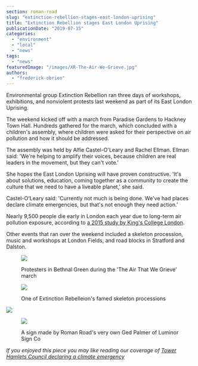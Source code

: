 ```yaml
---
section: roman-road
slug: "extinction-rebellion-stages-east-london-uprising"
title: "Extinction Rebellion stages East London Uprising"
publicationDate: "2019-07-15"
categories: 
  - "environment"
  - "local"
  - "news"
tags: 
  - "news"
featuredImage: "/images/XR-The-Air-We-Grieve.jpg"
authors: 
  - "frederick-obrien"
---
```


Environmental group Extinction Rebellion ran three days of workshops, exhibitions, and nonviolent protests last weekend as part of its East London Uprising.

The weekend kicked off with a march from Paradise Gardens to Hackney Town Hall. Hundreds gathered for the march, which concluded with a children's assembly, where children were asked for their perspective on air pollution and how it should be addressed.

The assembly was held by Alfie Castel-O'Leary and Rachel Ellman. Ellman said: 'We're helping to amplify their voices, because children are real leaders in the movement, but they can't vote.'

She hopes the East London Uprising will have proven constructive. 'It's about solutions, education, coming together as a community to create the culture that we need to have a liveable planet,' she said.

Castel-O'Leary said: 'Currently not much is being done. We've had places declare climate emergencies, but that's not enough they need action.'

Nearly 9,500 people die early in London each year due to long-term air pollution exposure, according to [a 2015 study by King's College London](https://www.scribd.com/document/271641490/King-s-College-London-report-on-mortality-burden-of-NO2-and-PM2-5-in-London).

Other events that ran over the weekend included a skeleton procession, music and workshops at London Fields, and road blocks in Stratford and Dalston.

<figure>

![](/images/extinction-rebellion-east-london-uprising-1-1024x768.jpg)

<figcaption>

Protesters in Bethnal Green during the 'The Air That We Grieve' march

</figcaption>

</figure>

<figure>

![](/images/extinction-rebellion-east-london-uprising-3.jpg)

<figcaption>

One of Extinction Rebelleion's famed skeleton processions

</figcaption>

</figure>

![](/images/extinction-rebellion-east-london-uprising-4-1024x768.jpg)

<figure>

![](/images/extinction-rebellion-east-london-uprising-5-1024x768.jpg)

<figcaption>

A sign made by Roman Road's very own Ged Palmer of Luminor Sign Co

</figcaption>

</figure>

_If you enjoyed this piece you may like reading our coverage of_ [_Tower Hamlets Council declaring a climate emergency_](https://romanroadlondon.com/tower-hamlets-war-air-pollution/)
